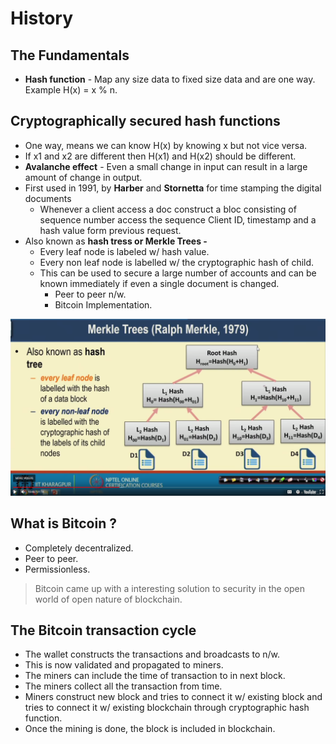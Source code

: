 # History

## The Fundamentals

- **Hash function** - Map any size data to fixed size data and are one way. Example H(x) =  x % n.

## Cryptographically secured hash functions

- One way, means we can know H(x) by knowing x but not vice versa.
- If x1 and x2 are different then H(x1) and H(x2) should be different.
- **Avalanche effect** - Even a small change in input can result in a large amount of change in output.
- First used in 1991, by **Harber** and **Stornetta** for time stamping the digital documents
  - Whenever a client access a doc construct a bloc consisting of sequence number access the sequence Client ID, timestamp and a hash value form previous request.
- Also known as **hash tress or Merkle Trees -**
  - Every leaf node is labeled w/ hash value.
  - Every non leaf node is labelled w/ the cryptographic hash of child.
  - This can be used to secure a large number of accounts and can be known immediately if even a single document is changed.
    - Peer to peer n/w.
    - Bitcoin Implementation.

![](Untitled-60fdc1b8-af43-49fd-bcad-b3323b1f1abf.png)

## What is Bitcoin ?

- Completely decentralized.
- Peer to peer.
- Permissionless.

> Bitcoin came up with a interesting solution to security in the open world of open nature of blockchain.

## The Bitcoin transaction cycle

- The wallet constructs the transactions and broadcasts to n/w.
- This is now validated and propagated to miners.
- The miners can include the time of transaction to in next block.
- The miners collect all the transaction from time.
- Miners construct new block and tries to connect it w/ existing block and tries to connect it w/ existing blockchain through cryptographic hash function.
- Once the mining is done, the block is included in blockchain.
